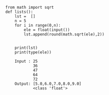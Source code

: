     from math import sqrt
    def lists():
        lst =  []
        n = 5
        for i in range(0,n):
            ele = float(input())
            lst.append(round(math.sqrt(ele),2))  


        print(lst)
        print(type(ele))
        
        Input : 25
                36
                47
                64
                72
        Output: [5.0,6.0,7.0,8.0,9.0]
                <class 'float'>
